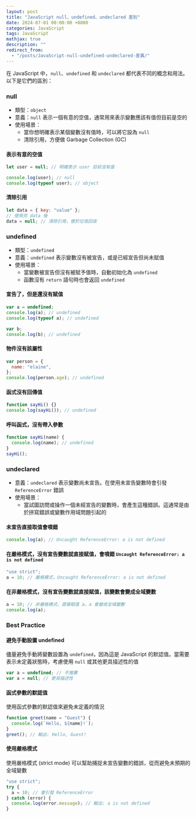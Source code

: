 ```yaml
---
layout: post
title: "JavaScript null、undefined、undeclared 差別"
date: 2024-07-01 00:00:00 +0800
categories: JavaScript
tags: JavaScript
mathjax: true
description: ""
redirect_from: 
  - "/posts/JavaScript-null-undefined-undeclared-差異/"
---
```


在 JavaScript 中，`null`、`undefined` 和 `undeclared` 都代表不同的概念和用法。以下是它們的區別：

### null

- 類型：`object`
- 意義：`null` 表示一個有意的空值，通常用來表示變數應該有值但目前是空的
- 使用場景：
  - 當你想明確表示某個變數沒有值時，可以將它設為 `null`
  - 清除引用，方便做 Garbage Collection (GC)

#### 表示有意的空值

```js
let user = null; // 明確表示 user 目前沒有值

console.log(user); // null
console.log(typeof user); // object
```

#### 清除引用

```js
let data = { key: "value" };
// 使用完 data 後
data = null; // 清除引用，便於垃圾回收
```

### undefined

- 類型：`undefined`
- 意義：`undefined` 表示變數沒有被宣告，或是已經宣告但尚未賦值
- 使用場景：
  - 當變數被宣告但沒有被賦予值時，自動初始化為 `undefined`
  - 函數沒有 `return` 語句時也會返回 `undefined`

#### 宣告了，但是還沒有賦值

```js
var a = undefined;
console.log(a); // undefined
console.log(typeof a); // undefined

var b;
console.log(b); // undefined
```

#### 物件沒有該屬性

```js
var person = {
  name: "elaine",
};
console.log(person.age); // undefined
```

#### 函式沒有回傳值

```js
function sayHi() {}
console.log(sayHi()); // undefined
```

#### 呼叫函式，沒有帶入參數

```js
function sayHi(name) {
  console.log(name); // undefined
}
sayHi();
```

### undeclared

- 意義：`undeclared` 表示變數尚未宣告。在使用未宣告變數時會引發 `ReferenceError` 錯誤
- 使用場景：
  - 當試圖訪問或操作一個未經宣告的變數時，會產生這種錯誤。這通常是由於拼寫錯誤或變數作用域問題引起的

#### 未宣告直接取值會噴錯

```js
console.log(a); // Uncaught ReferenceError: a is not defined
```

#### 在嚴格模式，沒有宣告變數就直接賦值，會噴錯 `Uncaught ReferenceError: a is not defined`

```js
"use strict";
a = 10; // 嚴格模式，Uncaught ReferenceError: a is not defined
```

#### 在非嚴格模式，沒有宣告變數就直接賦值，該變數會變成**全域變數**

```js
a = 10; // 非嚴格模式，直接賦值 a，a 會變成全域變數
console.log(a);
```

### Best Practice

#### 避免手動設置 undefined

儘量避免手動將變數設置為 `undefined`，因為這是 JavaScript 的默認值。當需要表示未定義狀態時，考慮使用 `null` 或其他更具描述性的值

```js
var a = undefined; // 不推薦
var a = null; // 更具描述性
```

#### 函式參數的默認值

使用函式參數的默認值來避免未定義的情況

```js
function greet(name = "Guest") {
  console.log(`Hello, ${name}!`);
}
greet(); // 輸出: Hello, Guest!
```

#### 使用嚴格模式

使用嚴格模式 (strict mode) 可以幫助捕捉未宣告變數的錯誤，從而避免未預期的全域變數

```js
"use strict";
try {
  a = 10; // 會引發 ReferenceError
} catch (error) {
  console.log(error.message); // 輸出: a is not defined
}
```
